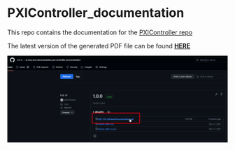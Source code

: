 # PXIController_documentation

This repo contains the documentation for the [PXIController repo](https://github.com/lsst-ts/ts_tma_labview_pxi-controller)

The latest version of the generated PDF file can be found [**HERE**](https://github.com/lsst-ts/ts_tma_tma-documentation_pxi-controller_documentation/releases)

![Latest PDF version of the documentation](./Resources/figures/ReleasesScreenShot.png)
